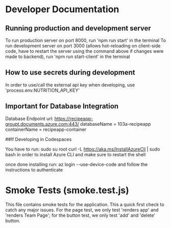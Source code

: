 # Developer Documentation

## Running production and development server

To run production server on port 8000, run 'npm run start' in the terminal
To run development server on port 3000 (allows hot-reloading on client-side code, have to restart the server using the command above if changes were made to backend), run 'npm run start-client' in the terminal

## How to use secrets during development

In order to use/call the external api key when developing, use 'process.env.NUTRITION_API_KEY'

## Important for Database Integration

Database Endpoint url: https://recipeapp-groupt.documents.azure.com:443/
databaseName = 103a-recipeapp
containerName = recipeapp-container

##If Developing in Codespaces 

You have to run:
sudo su root
curl -L https://aka.ms/InstallAzureCli | sudo bash
in order to install Azure CLI and make sure to restart the shell

once done installing run:
az login --use-device-code and follow the instructions to authenticate

# Smoke Tests (smoke.test.js)

This file contains smoke tests for the application. This a quick first check to catch any major issues. For the page test, we only test 'renders app' and 'renders Team Page'; for the button test, we only test 'add' and 'delete' button.



